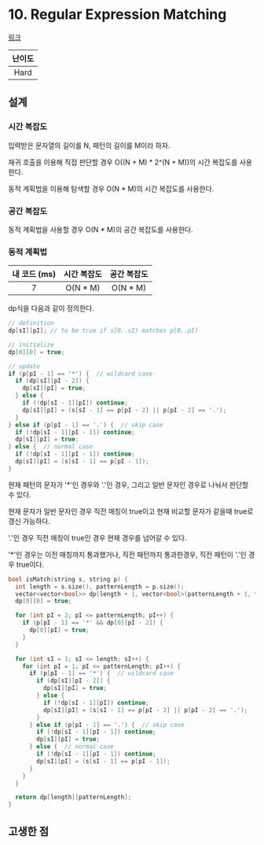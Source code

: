 # 10. Regular Expression Matching

[링크](https://leetcode.com/problems/regular-expression-matching/description/)

| 난이도 |
| :----: |
|  Hard  |

## 설계

### 시간 복잡도

입력받은 문자열의 길이를 N, 패턴의 길이를 M이라 하자.

재귀 호출을 이용해 직접 판단할 경우 O((N + M) \* 2^(N + M))의 시간 복잡도를 사용한다.

동적 계획법을 이용해 탐색할 경우 O(N \* M)의 시간 복잡도를 사용한다.

### 공간 복잡도

동적 계획법을 사용할 경우 O(N \* M)의 공간 복잡도를 사용한다.

### 동적 계획법

| 내 코드 (ms) | 시간 복잡도 | 공간 복잡도 |
| :----------: | :---------: | :---------: |
|      7       |  O(N \* M)  |  O(N \* M)  |

dp식을 다음과 같이 정의한다.

```cpp
// definition
dp[sI][pI]; // to be true if s[0..sI) matches p[0..pI)

// initialize
dp[0][0] = true;

// update
if (p[pI - 1] == '*') {  // wildcard case
  if (dp[sI][pI - 2]) {
    dp[sI][pI] = true;
  } else {
    if (!dp[sI - 1][pI]) continue;
    dp[sI][pI] = (s[sI - 1] == p[pI - 2] || p[pI - 2] == '.');
  }
} else if (p[pI - 1] == '.') {  // skip case
  if (!dp[sI - 1][pI - 1]) continue;
  dp[sI][pI] = true;
} else {  // normal case
  if (!dp[sI - 1][pI - 1]) continue;
  dp[sI][pI] = (s[sI - 1] == p[pI - 1]);
}
```

현재 패턴의 문자가 '\*'인 경우와 '.'인 경우, 그리고 일반 문자인 경우로 나눠서 판단할 수 있다.

현재 문자가 일반 문자인 경우 직전 매칭이 true이고 현재 비교할 문자가 같을때 true로 갱신 가능하다.

'.'인 경우 직전 매칭이 true인 경우 현재 경우를 넘어갈 수 있다.

'\*'인 경우는 이전 매칭까지 통과했거나, 직전 패턴까지 통과한경우, 직전 패턴이 '.'인 경우 true이다.

```cpp
bool isMatch(string s, string p) {
  int length = s.size(), patternLength = p.size();
  vector<vector<bool>> dp(length + 1, vector<bool>(patternLength + 1, false));
  dp[0][0] = true;

  for (int pI = 2; pI <= patternLength; pI++) {
    if (p[pI - 1] == '*' && dp[0][pI - 2]) {
      dp[0][pI] = true;
    }
  }

  for (int sI = 1; sI <= length; sI++) {
    for (int pI = 1; pI <= patternLength; pI++) {
      if (p[pI - 1] == '*') {  // wildcard case
        if (dp[sI][pI - 2]) {
          dp[sI][pI] = true;
        } else {
          if (!dp[sI - 1][pI]) continue;
          dp[sI][pI] = (s[sI - 1] == p[pI - 2] || p[pI - 2] == '.');
        }
      } else if (p[pI - 1] == '.') {  // skip case
        if (!dp[sI - 1][pI - 1]) continue;
        dp[sI][pI] = true;
      } else {  // normal case
        if (!dp[sI - 1][pI - 1]) continue;
        dp[sI][pI] = (s[sI - 1] == p[pI - 1]);
      }
    }
  }

  return dp[length][patternLength];
}
```

## 고생한 점
